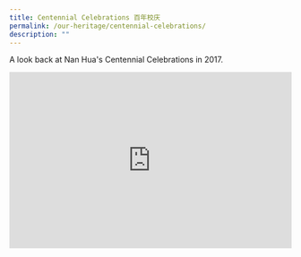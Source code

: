 ```yaml
---
title: Centennial Celebrations 百年校庆
permalink: /our-heritage/centennial-celebrations/
description: ""
---
```


A look back at Nan Hua's Centennial Celebrations in 2017.

<iframe allowfullscreen="true" frameborder="0" scrolling="no" style="border: none; overflow: hidden; width: 100%;" height="315" width="560" src="https://www.facebook.com/plugins/video.php?href=https%3A%2F%2Fwww.facebook.com%2Fnanhuahighofficial%2Fvideos%2F2024169427698724%2F&amp;show_text=0&amp;width=560"></iframe>
